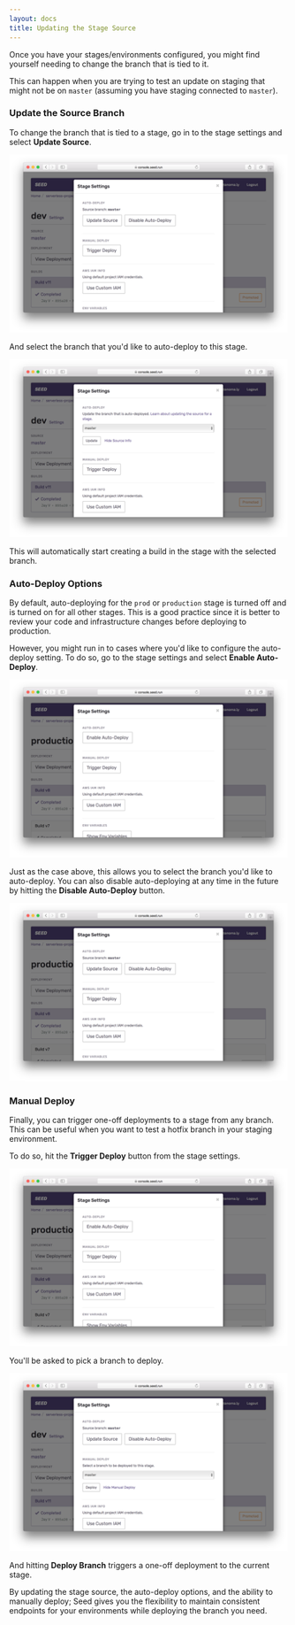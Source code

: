 ```yaml
---
layout: docs
title: Updating the Stage Source
---
```


Once you have your stages/environments configured, you might find yourself needing to change the branch that is tied to it.

This can happen when you are trying to test an update on staging that might not be on `master` (assuming you have staging connected to `master`).

### Update the Source Branch

To change the branch that is tied to a stage, go in to the stage settings and select **Update Source**.

![Click Update Stage Source](/assets/docs/updating-the-stage-source/click-update-source.png)

And select the branch that you'd like to auto-deploy to this stage.

![Select branch to auto-deploy](/assets/docs/updating-the-stage-source/select-branch-to-autodeploy.png)

This will automatically start creating a build in the stage with the selected branch.


### Auto-Deploy Options

By default, auto-deploying for the `prod` or `production` stage is turned off and is turned on for all other stages. This is a good practice since it is better to review your code and infrastructure changes before deploying to production.

However, you might run in to cases where you'd like to configure the auto-deploy setting. To do so, go to the stage settings and select **Enable Auto-Deploy**.

![Enable auto-deploy for production](/assets/docs/updating-the-stage-source/enable-autodeploy-for-prod.png)

Just as the case above, this allows you to select the branch you'd like to auto-deploy. You can also disable auto-deploying at any time in the future by hitting the **Disable Auto-Deploy** button.

![Disable auto-deploy for production](/assets/docs/updating-the-stage-source/disable-autodeploy-for-prod.png)

### Manual Deploy

Finally, you can trigger one-off deployments to a stage from any branch. This can be useful when you want to test a hotfix branch in your staging environment.

To do so, hit the **Trigger Deploy** button from the stage settings.

![Hit trigger deploy](/assets/docs/updating-the-stage-source/trigger-deploy.png)

You'll be asked to pick a branch to deploy.

![Select manual deploy branch](/assets/docs/updating-the-stage-source/select-manual-deploy-branch.png)

And hitting **Deploy Branch** triggers a one-off deployment to the current stage.

By updating the stage source, the auto-deploy options, and the ability to manually deploy; Seed gives you the flexibility to maintain consistent endpoints for your environments while deploying the branch you need.
